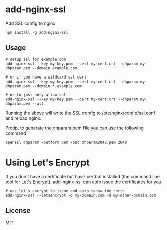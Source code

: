 # add-nginx-ssl

Add SSL config to nginx

```
npm install -g add-nginx-ssl
```

## Usage

``` shell
# setup ssl for example.com
add-nginx-ssl --key my-key.pem --cert my-cert.crt --dhparam my-dhparam.pem --domain example.com

# or if you have a wildcard ssl cert
add-nginx-ssl --key my-key.pem --cert my-cert.crt --dhparam my-dhparam.pem --domain *.example.com

# or to just only allow ssl
add-nginx-ssl --key my-key.pem --cert my-cert.crt --dhparam my-dhparam.pem --all
```

Running the above will write the SSL config to /etc/nginx/conf.d/ssl.conf and reload nginx.

Protip, to generate the dhparam.pem file you can use the following command

``` shell
openssl dhparam -outform pem -out dhparam2048.pem 2048
```

# Using Let's Encrypt

If you don't have a certificate but have certbot installed (the command line tool for [Let's Encrypt](https://letsencrypt.org/)), add-nginx-ssl can auto issue the certificates for you.

``` shell
# use let's encrypt to issue and auto renew the certs
add-nginx-ssl --letsencrypt -d my-domain.com -d my-other-domain.com
```

## License

MIT
